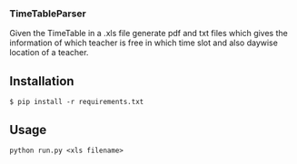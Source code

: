 ### TimeTableParser
Given the TimeTable in a .xls file generate pdf and txt files which gives the information of which teacher is free in which time slot and also daywise location of a teacher.

## Installation
```
$ pip install -r requirements.txt
```

## Usage
`python run.py <xls filename>`
